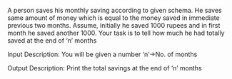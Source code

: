A person saves his monthly saving according to given schema. He saves same amount of money which is equal to the money saved in immediate previous two months. Assume, initially he saved 1000 rupees and in first month he saved another 1000. Your task is to tell how much he had totally saved at the end of ‘n’ months

Input Description:
You will be given a number ‘n’->No. of months

Output Description:
Print the total savings at the end of ‘n’ months